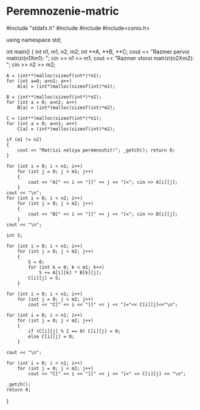 # Peremnozenie-matric
#include "stdafx.h"
#include<iostream>
#include<cmath>
#include<conio.h>

using namespace std;

int main()
{
	int n1, m1, n2, m2;
	int **A, **B, **C;
	cout << "Razmer pervoi matrizi(n1Xm1): "; cin >> n1 >> m1;
	cout << "Razmer vtoroi matrizi(n2Xm2): "; cin >> n2 >> m2;

	A = (int**)malloc(sizeof(int*)*n1);
	for (int a=0; a<n1; a++)
		A[a] = (int*)malloc(sizeof(int)*m1);

	B = (int**)malloc(sizeof(int*)*n2);
	for (int a = 0; a<n2; a++)
		B[a] = (int*)malloc(sizeof(int)*m2);

	C = (int**)malloc(sizeof(int*)*n1);
	for (int a = 0; a<n1; a++)
		C[a] = (int*)malloc(sizeof(int)*m2);

	if (m1 != n2)
	{
		cout << "Matrizi nelzya peremnozhit!"; _getch(); return 0;
	}

	for (int i = 0; i < n1; i++)
		for (int j = 0; j < m1; j++)
		{
			cout << "A[" << i << "][" << j << "]="; cin >> A[i][j];
		}
	cout << "\n";
	for (int i = 0; i < n2; i++)
		for (int j = 0; j < m2; j++)
		{
			cout << "B[" << i << "][" << j << "]="; cin >> B[i][j];
		}
	cout << "\n";

	int S;

	for (int i = 0; i < n1; i++)
		for (int j = 0; j < m2; j++)
		{
			S = 0;
			for (int k = 0; k < m1; k++)
				S += A[i][k] * B[k][j];
			C[i][j] = S;
		}

	for (int i = 0; i < n1; i++)
		for (int j = 0; j < m2; j++)
			cout << "C[" << i << "][" << j << "]="<< C[i][j]<<"\n";

	for (int i = 0; i < n1; i++)
		for (int j = 0; j < m2; j++)
		{
			if (C[i][j] % 2 == 0) C[i][j] = 0;
			else C[i][j] = 0;
		}

	cout << "\n";

	for (int i = 0; i < n1; i++)
		for (int j = 0; j < m2; j++)
			cout << "C[" << i << "][" << j << "]=" << C[i][j] << "\n";

	_getch();
    return 0;
}
